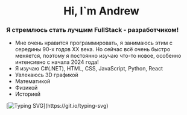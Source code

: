 <h1 align = "center"> Hi, I`m Andrew</h1>

### Я стремлюсь стать лучшим FullStack - разработчиком!
- Мне очень нравится программировать, я занимаюсь этим с середины 90-х годов XX века. Но сейчас всё очень быстро меняется, поэтому я постоянно изучаю что-то новое, особенно интенсивно с начала 2024 года!
- Я изучаю C#(.NET), HTML, CSS, JavaScript, Python, React
- Увлекаюсь 3D графикой
- Математикой
- Физикой
- Историей
  
[![Typing SVG](https://readme-typing-svg.demolab.com?font=Fira+Code&pause=1000&width=435&lines=%D0%AD%D1%82%D0%BE+%D0%B8%D0%BD%D1%82%D0%B5%D1%80%D0%B5%D1%81%D0%BD%D0%BE...)](https://git.io/typing-svg)
